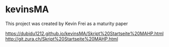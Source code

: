 # kevinsMA
This project was created by Kevin Frei as a maturity paper


https://dubidu1212.github.io/kevinsMA/Skript%20Startseite%20MAHP.html
http://git.zura.ch/Skript%20Startseite%20MAHP.html
